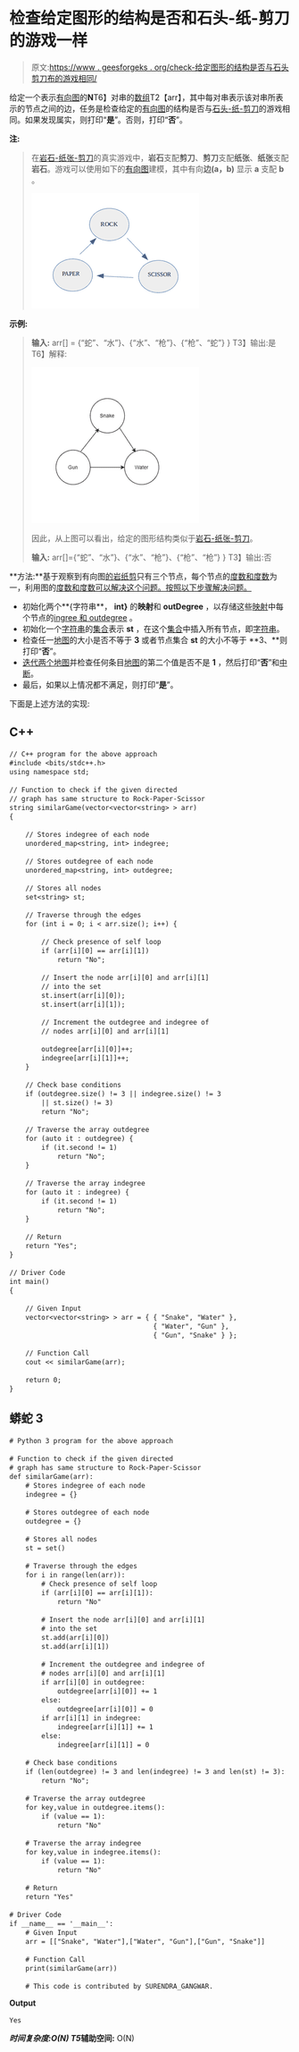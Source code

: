 # 检查给定图形的结构是否和石头-纸-剪刀的游戏一样

> 原文:[https://www . geesforgeks . org/check-给定图形的结构是否与石头剪刀布的游戏相同/](https://www.geeksforgeeks.org/check-whether-the-structure-of-given-graph-is-same-as-the-game-of-rock-paper-scissor/)

给定一个表示[有向图](https://www.geeksforgeeks.org/graph-data-structure-and-algorithms/)的**N**T6】对串的[数组](https://www.geeksforgeeks.org/arrays-in-c-cpp/)T2【arr】，其中每对串表示该对串所表示的节点之间的边，任务是检查给定的[有向图](https://www.geeksforgeeks.org/graph-data-structure-and-algorithms/)的结构是否与[石头-纸-剪刀](https://www.geeksforgeeks.org/rock-paper-scissor-in-c/)的游戏相同。如果发现属实，则打印“**是**”。否则，打印“**否**”。

**注:**

> 在[岩石-纸张-剪刀](https://www.geeksforgeeks.org/rock-paper-scissor-in-c/)的真实游戏中，**岩石**支配**剪刀**、**剪刀**支配**纸张**、**纸张**支配**岩石**。游戏可以使用如下的[有向图](https://www.geeksforgeeks.org/graph-data-structure-and-algorithms/)建模，其中有向**边(a，b)** 显示 **a** 支配 **b** 。
> 
> ![](img/533f1b1727f3af155dc17c0d8b4a3603.png)

**示例:**

> **输入:** arr[] = {“蛇”、“水”}、{“水”、“枪”}、{“枪”、“蛇”} }
> T3】输出:是
> T6】解释:
> 
> ![](img/1978cf911c4b7e5af498af8175732626.png)
> 
> 因此，从上图可以看出，给定的图形结构类似于[岩石-纸张-剪刀](https://www.geeksforgeeks.org/rock-paper-scissor-in-c/)。
> 
> **输入:** arr[]={“蛇”、“水”}、{“水”、“枪”}、{“枪”、“枪”} }
> T3】输出:否

**方法:**基于观察到有向图[的岩纸剪](https://www.geeksforgeeks.org/rock-paper-scissor-in-c/)只有三个节点，每个节点的[度数和度数](https://www.geeksforgeeks.org/finding-in-and-out-degrees-of-all-vertices-in-a-graph/)为一，利用图的[度数和度数可以解决这个问题。按照以下步骤解决问题。](https://www.geeksforgeeks.org/finding-in-and-out-degrees-of-all-vertices-in-a-graph/)

*   初始化两个**{字符串**， **int}** 的**映射**和 **outDegree** ，以存储这些[映射](https://www.geeksforgeeks.org/map-associative-containers-the-c-standard-template-library-stl/)中每个节点的[ingree 和 outdegree](https://www.geeksforgeeks.org/finding-in-and-out-degrees-of-all-vertices-in-a-graph/) 。
*   初始化一个[字符串](https://www.geeksforgeeks.org/python-strings/)的[集合](https://www.geeksforgeeks.org/set-in-cpp-stl/)表示 **st** ，在这个[集合](https://www.geeksforgeeks.org/set-in-cpp-stl/)中插入所有节点，即[字符串](https://www.geeksforgeeks.org/python-strings/)。
*   检查任一[地图](https://www.geeksforgeeks.org/map-associative-containers-the-c-standard-template-library-stl/)的大小是否不等于 **3** 或者节点集合 **st** 的大小不等于 **3、**则打印“**否**”。
*   [迭代两个地图](https://www.geeksforgeeks.org/traversing-a-map-or-unordered_map-in-cpp-stl/)并检查任何条目[地图](https://www.geeksforgeeks.org/map-associative-containers-the-c-standard-template-library-stl/)的第二个值是否不是 **1** ，然后打印“**否**”和[中断](https://www.geeksforgeeks.org/break-statement-cc/)。
*   最后，如果以上情况都不满足，则打印“**是**”。

下面是上述方法的实现:

## C++

```
// C++ program for the above approach
#include <bits/stdc++.h>
using namespace std;

// Function to check if the given directed
// graph has same structure to Rock-Paper-Scissor
string similarGame(vector<vector<string> > arr)
{

    // Stores indegree of each node
    unordered_map<string, int> indegree;

    // Stores outdegree of each node
    unordered_map<string, int> outdegree;

    // Stores all nodes
    set<string> st;

    // Traverse through the edges
    for (int i = 0; i < arr.size(); i++) {

        // Check presence of self loop
        if (arr[i][0] == arr[i][1])
            return "No";

        // Insert the node arr[i][0] and arr[i][1]
        // into the set
        st.insert(arr[i][0]);
        st.insert(arr[i][1]);

        // Increment the outdegree and indegree of
        // nodes arr[i][0] and arr[i][1]

        outdegree[arr[i][0]]++;
        indegree[arr[i][1]]++;
    }

    // Check base conditions
    if (outdegree.size() != 3 || indegree.size() != 3
        || st.size() != 3)
        return "No";

    // Traverse the array outdegree
    for (auto it : outdegree) {
        if (it.second != 1)
            return "No";
    }

    // Traverse the array indegree
    for (auto it : indegree) {
        if (it.second != 1)
            return "No";
    }

    // Return
    return "Yes";
}

// Driver Code
int main()
{

    // Given Input
    vector<vector<string> > arr = { { "Snake", "Water" },
                                    { "Water", "Gun" },
                                    { "Gun", "Snake" } };

    // Function Call
    cout << similarGame(arr);

    return 0;
}
```

## 蟒蛇 3

```
# Python 3 program for the above approach

# Function to check if the given directed
# graph has same structure to Rock-Paper-Scissor
def similarGame(arr):
    # Stores indegree of each node
    indegree = {}

    # Stores outdegree of each node
    outdegree = {}

    # Stores all nodes
    st = set()

    # Traverse through the edges
    for i in range(len(arr)):
        # Check presence of self loop
        if (arr[i][0] == arr[i][1]):
            return "No"

        # Insert the node arr[i][0] and arr[i][1]
        # into the set
        st.add(arr[i][0])
        st.add(arr[i][1])

        # Increment the outdegree and indegree of
        # nodes arr[i][0] and arr[i][1]
        if arr[i][0] in outdegree:
            outdegree[arr[i][0]] += 1
        else:
            outdegree[arr[i][0]] = 0
        if arr[i][1] in indegree:
            indegree[arr[i][1]] += 1
        else:
            indegree[arr[i][1]] = 0

    # Check base conditions
    if (len(outdegree) != 3 and len(indegree) != 3 and len(st) != 3):
        return "No";

    # Traverse the array outdegree
    for key,value in outdegree.items():
        if (value == 1):
            return "No"

    # Traverse the array indegree
    for key,value in indegree.items():
        if (value == 1):
            return "No"

    # Return
    return "Yes"

# Driver Code
if __name__ == '__main__':
    # Given Input
    arr = [["Snake", "Water"],["Water", "Gun"],["Gun", "Snake"]]

    # Function Call
    print(similarGame(arr))

    # This code is contributed by SURENDRA_GANGWAR.
```

**Output**

```
Yes
```

***时间复杂度:**O(N)*
T5**辅助空间:** O(N)